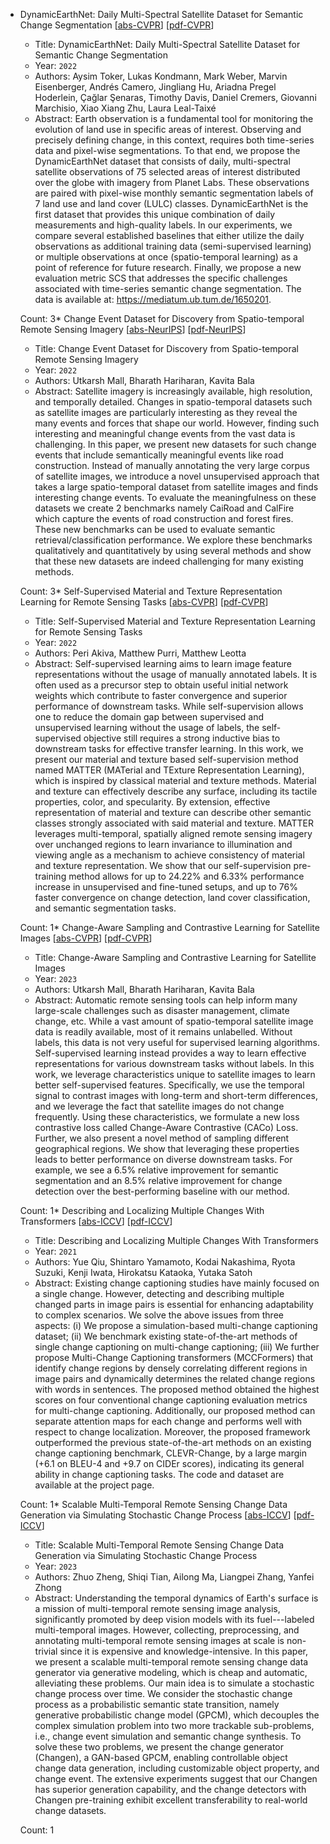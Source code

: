 * DynamicEarthNet: Daily Multi-Spectral Satellite Dataset for Semantic Change Segmentation
    [[abs-CVPR](https://openaccess.thecvf.com/content/CVPR2022/html/Toker_DynamicEarthNet_Daily_Multi-Spectral_Satellite_Dataset_for_Semantic_Change_Segmentation_CVPR_2022_paper.html)]
    [[pdf-CVPR](https://openaccess.thecvf.com/content/CVPR2022/papers/Toker_DynamicEarthNet_Daily_Multi-Spectral_Satellite_Dataset_for_Semantic_Change_Segmentation_CVPR_2022_paper.pdf)]
    * Title: DynamicEarthNet: Daily Multi-Spectral Satellite Dataset for Semantic Change Segmentation
    * Year: `2022`
    * Authors: Aysim Toker, Lukas Kondmann, Mark Weber, Marvin Eisenberger, Andrés Camero, Jingliang Hu, Ariadna Pregel Hoderlein, Çağlar Şenaras, Timothy Davis, Daniel Cremers, Giovanni Marchisio, Xiao Xiang Zhu, Laura Leal-Taixé
    * Abstract: Earth observation is a fundamental tool for monitoring the evolution of land use in specific areas of interest. Observing and precisely defining change, in this context, requires both time-series data and pixel-wise segmentations. To that end, we propose the DynamicEarthNet dataset that consists of daily, multi-spectral satellite observations of 75 selected areas of interest distributed over the globe with imagery from Planet Labs. These observations are paired with pixel-wise monthly semantic segmentation labels of 7 land use and land cover (LULC) classes. DynamicEarthNet is the first dataset that provides this unique combination of daily measurements and high-quality labels. In our experiments, we compare several established baselines that either utilize the daily observations as additional training data (semi-supervised learning) or multiple observations at once (spatio-temporal learning) as a point of reference for future research. Finally, we propose a new evaluation metric SCS that addresses the specific challenges associated with time-series semantic change segmentation. The data is available at: https://mediatum.ub.tum.de/1650201.

    Count: 3* Change Event Dataset for Discovery from Spatio-temporal Remote Sensing Imagery
    [[abs-NeurIPS](https://papers.nips.cc/paper_files/paper/2022/hash/b01153e7112b347d8ed54f317840d8af-Abstract-Datasets_and_Benchmarks.html)]
    [[pdf-NeurIPS](https://papers.nips.cc/paper_files/paper/2022/file/b01153e7112b347d8ed54f317840d8af-Paper-Datasets_and_Benchmarks.pdf)]
    * Title: Change Event Dataset for Discovery from Spatio-temporal Remote Sensing Imagery
    * Year: `2022`
    * Authors: Utkarsh Mall, Bharath Hariharan, Kavita Bala
    * Abstract: Satellite imagery is increasingly available, high resolution, and temporally detailed. Changes in spatio-temporal datasets such as satellite images are particularly interesting as they reveal the many events and forces that shape our world. However, finding such interesting and meaningful change events from the vast data is challenging. In this paper, we present new datasets for such change events that include semantically meaningful events like road construction. Instead of manually annotating the very large corpus of satellite images, we introduce a novel unsupervised approach that takes a large spatio-temporal dataset from satellite images and finds interesting change events. To evaluate the meaningfulness on these datasets we create 2 benchmarks namely CaiRoad and CalFire which capture the events of road construction and forest fires. These new benchmarks can be used to evaluate semantic retrieval/classification performance. We explore these benchmarks qualitatively and quantitatively by using several methods and show that these new datasets are indeed challenging for many existing methods.

    Count: 3* Self-Supervised Material and Texture Representation Learning for Remote Sensing Tasks
    [[abs-CVPR](https://openaccess.thecvf.com/content/CVPR2022/html/Akiva_Self-Supervised_Material_and_Texture_Representation_Learning_for_Remote_Sensing_Tasks_CVPR_2022_paper.html)]
    [[pdf-CVPR](https://openaccess.thecvf.com/content/CVPR2022/papers/Akiva_Self-Supervised_Material_and_Texture_Representation_Learning_for_Remote_Sensing_Tasks_CVPR_2022_paper.pdf)]
    * Title: Self-Supervised Material and Texture Representation Learning for Remote Sensing Tasks
    * Year: `2022`
    * Authors: Peri Akiva, Matthew Purri, Matthew Leotta
    * Abstract: Self-supervised learning aims to learn image feature representations without the usage of manually annotated labels. It is often used as a precursor step to obtain useful initial network weights which contribute to faster convergence and superior performance of downstream tasks. While self-supervision allows one to reduce the domain gap between supervised and unsupervised learning without the usage of labels, the self-supervised objective still requires a strong inductive bias to downstream tasks for effective transfer learning. In this work, we present our material and texture based self-supervision method named MATTER (MATerial and TExture Representation Learning), which is inspired by classical material and texture methods. Material and texture can effectively describe any surface, including its tactile properties, color, and specularity. By extension, effective representation of material and texture can describe other semantic classes strongly associated with said material and texture. MATTER leverages multi-temporal, spatially aligned remote sensing imagery over unchanged regions to learn invariance to illumination and viewing angle as a mechanism to achieve consistency of material and texture representation. We show that our self-supervision pre-training method allows for up to 24.22% and 6.33% performance increase in unsupervised and fine-tuned setups, and up to 76% faster convergence on change detection, land cover classification, and semantic segmentation tasks.

    Count: 1* Change-Aware Sampling and Contrastive Learning for Satellite Images
    [[abs-CVPR](https://openaccess.thecvf.com/content/CVPR2023/html/Mall_Change-Aware_Sampling_and_Contrastive_Learning_for_Satellite_Images_CVPR_2023_paper.html)]
    [[pdf-CVPR](https://openaccess.thecvf.com/content/CVPR2023/papers/Mall_Change-Aware_Sampling_and_Contrastive_Learning_for_Satellite_Images_CVPR_2023_paper.pdf)]
    * Title: Change-Aware Sampling and Contrastive Learning for Satellite Images
    * Year: `2023`
    * Authors: Utkarsh Mall, Bharath Hariharan, Kavita Bala
    * Abstract: Automatic remote sensing tools can help inform many large-scale challenges such as disaster management, climate change, etc. While a vast amount of spatio-temporal satellite image data is readily available, most of it remains unlabelled. Without labels, this data is not very useful for supervised learning algorithms. Self-supervised learning instead provides a way to learn effective representations for various downstream tasks without labels. In this work, we leverage characteristics unique to satellite images to learn better self-supervised features. Specifically, we use the temporal signal to contrast images with long-term and short-term differences, and we leverage the fact that satellite images do not change frequently. Using these characteristics, we formulate a new loss contrastive loss called Change-Aware Contrastive (CACo) Loss. Further, we also present a novel method of sampling different geographical regions. We show that leveraging these properties leads to better performance on diverse downstream tasks. For example, we see a 6.5% relative improvement for semantic segmentation and an 8.5% relative improvement for change detection over the best-performing baseline with our method.

    Count: 1* Describing and Localizing Multiple Changes With Transformers
    [[abs-ICCV](https://openaccess.thecvf.com/content/ICCV2021/html/Qiu_Describing_and_Localizing_Multiple_Changes_With_Transformers_ICCV_2021_paper.html)]
    [[pdf-ICCV](https://openaccess.thecvf.com/content/ICCV2021/papers/Qiu_Describing_and_Localizing_Multiple_Changes_With_Transformers_ICCV_2021_paper.pdf)]
    * Title: Describing and Localizing Multiple Changes With Transformers
    * Year: `2021`
    * Authors: Yue Qiu, Shintaro Yamamoto, Kodai Nakashima, Ryota Suzuki, Kenji Iwata, Hirokatsu Kataoka, Yutaka Satoh
    * Abstract: Existing change captioning studies have mainly focused on a single change. However, detecting and describing multiple changed parts in image pairs is essential for enhancing adaptability to complex scenarios. We solve the above issues from three aspects: (i) We propose a simulation-based multi-change captioning dataset; (ii) We benchmark existing state-of-the-art methods of single change captioning on multi-change captioning; (iii) We further propose Multi-Change Captioning transformers (MCCFormers) that identify change regions by densely correlating different regions in image pairs and dynamically determines the related change regions with words in sentences. The proposed method obtained the highest scores on four conventional change captioning evaluation metrics for multi-change captioning. Additionally, our proposed method can separate attention maps for each change and performs well with respect to change localization. Moreover, the proposed framework outperformed the previous state-of-the-art methods on an existing change captioning benchmark, CLEVR-Change, by a large margin (+6.1 on BLEU-4 and +9.7 on CIDEr scores), indicating its general ability in change captioning tasks. The code and dataset are available at the project page.

    Count: 1* Scalable Multi-Temporal Remote Sensing Change Data Generation via Simulating Stochastic Change Process
    [[abs-ICCV](https://openaccess.thecvf.com/content/ICCV2023/html/Zheng_Scalable_Multi-Temporal_Remote_Sensing_Change_Data_Generation_via_Simulating_Stochastic_ICCV_2023_paper.html)]
    [[pdf-ICCV](https://openaccess.thecvf.com/content/ICCV2023/papers/Zheng_Scalable_Multi-Temporal_Remote_Sensing_Change_Data_Generation_via_Simulating_Stochastic_ICCV_2023_paper.pdf)]
    * Title: Scalable Multi-Temporal Remote Sensing Change Data Generation via Simulating Stochastic Change Process
    * Year: `2023`
    * Authors: Zhuo Zheng, Shiqi Tian, Ailong Ma, Liangpei Zhang, Yanfei Zhong
    * Abstract: Understanding the temporal dynamics of Earth's surface is a mission of multi-temporal remote sensing image analysis, significantly promoted by deep vision models with its fuel---labeled multi-temporal images. However, collecting, preprocessing, and annotating multi-temporal remote sensing images at scale is non-trivial since it is expensive and knowledge-intensive. In this paper, we present a scalable multi-temporal remote sensing change data generator via generative modeling, which is cheap and automatic, alleviating these problems. Our main idea is to simulate a stochastic change process over time. We consider the stochastic change process as a probabilistic semantic state transition, namely generative probabilistic change model (GPCM), which decouples the complex simulation problem into two more trackable sub-problems, i.e., change event simulation and semantic change synthesis. To solve these two problems, we present the change generator (Changen), a GAN-based GPCM, enabling controllable object change data generation, including customizable object property, and change event. The extensive experiments suggest that our Changen has superior generation capability, and the change detectors with Changen pre-training exhibit excellent transferability to real-world change datasets.

    Count: 1